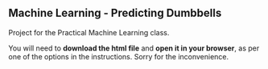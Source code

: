 ## Machine Learning - Predicting Dumbbells

Project for the Practical Machine Learning class.

You will need to **download the html file** and **open it in your browser**, as per one of the options in the instructions. Sorry for the inconvenience.
